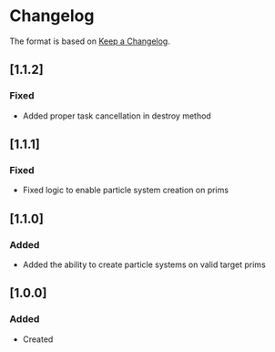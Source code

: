 # Changelog
The format is based on [Keep a Changelog](https://keepachangelog.com/en/1.0.0/).

## [1.1.2]
### Fixed
- Added proper task cancellation in destroy method

## [1.1.1]
### Fixed
- Fixed logic to enable particle system creation on prims

## [1.1.0]
### Added
- Added the ability to create particle systems on valid target prims

## [1.0.0]
### Added
- Created
